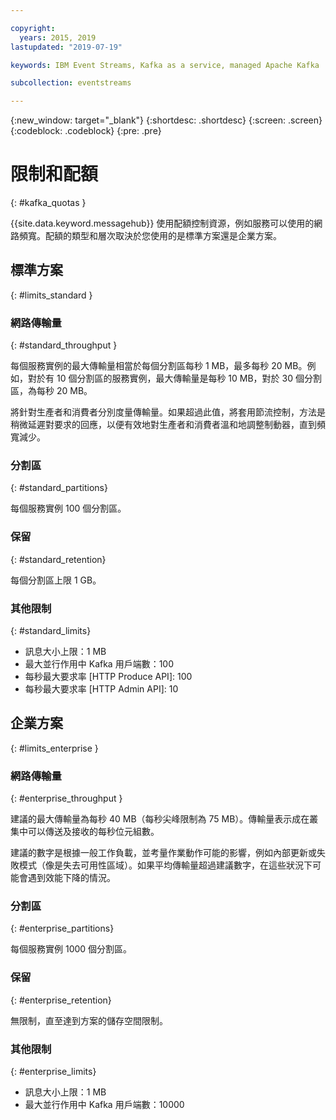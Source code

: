 ```yaml
---

copyright:
  years: 2015, 2019
lastupdated: "2019-07-19"

keywords: IBM Event Streams, Kafka as a service, managed Apache Kafka

subcollection: eventstreams

---
```


{:new_window: target="_blank"}
{:shortdesc: .shortdesc}
{:screen: .screen}
{:codeblock: .codeblock}
{:pre: .pre}


# 限制和配額
{: #kafka_quotas }

{{site.data.keyword.messagehub}} 使用配額控制資源，例如服務可以使用的網路頻寬。配額的類型和層次取決於您使用的是標準方案還是企業方案。

## 標準方案
{: #limits_standard }

### 網路傳輸量
{: #standard_throughput }

每個服務實例的最大傳輸量相當於每個分割區每秒 1 MB，最多每秒 20 MB。例如，對於有 10 個分割區的服務實例，最大傳輸量是每秒 10 MB，對於 30 個分割區，為每秒 20 MB。

將針對生產者和消費者分別度量傳輸量。如果超過此值，將套用節流控制，方法是稍微延遲對要求的回應，以便有效地對生產者和消費者溫和地調整制動器，直到頻寬減少。

### 分割區
{: #standard_partitions}

每個服務實例 100 個分割區。

### 保留
{: #standard_retention}

每個分割區上限 1 GB。

### 其他限制
{: #standard_limits}

* 訊息大小上限：1 MB
* 最大並行作用中 Kafka 用戶端數：100
* 每秒最大要求率 [HTTP Produce API]: 100
* 每秒最大要求率 [HTTP Admin API]: 10

## 企業方案
{: #limits_enterprise }

### 網路傳輸量
{: #enterprise_throughput }

建議的最大傳輸量為每秒 40 MB（每秒尖峰限制為 75 MB）。傳輸量表示成在叢集中可以傳送及接收的每秒位元組數。

建議的數字是根據一般工作負載，並考量作業動作可能的影響，例如內部更新或失敗模式（像是失去可用性區域）。如果平均傳輸量超過建議數字，在這些狀況下可能會遇到效能下降的情況。


### 分割區
{: #enterprise_partitions}

每個服務實例 1000 個分割區。

### 保留
{: #enterprise_retention}

無限制，直至達到方案的儲存空間限制。

### 其他限制
{: #enterprise_limits}

*  訊息大小上限：1 MB
*  最大並行作用中 Kafka 用戶端數：10000




















